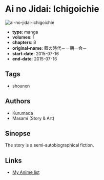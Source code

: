 # Ai no Jidai: Ichigoichie

![ai-no-jidai-ichigoichie](https://cdn.myanimelist.net/images/manga/2/169871.jpg)

-   **type**: manga
-   **volumes**: 1
-   **chapters**: 8
-   **original-name**: 藍の時代－一期一会－
-   **start-date**: 2015-07-16
-   **end-date**: 2015-07-16

## Tags

-   shounen

## Authors

-   Kurumada
-   Masami (Story & Art)

## Sinopse

The story is a semi-autobiographical fiction.

## Links

-   [My Anime list](https://myanimelist.net/manga/92684/Ai_no_Jidai__Ichigoichie)
